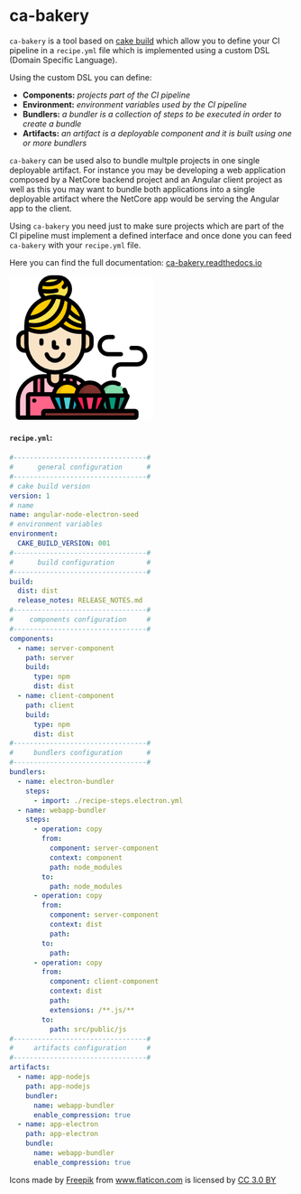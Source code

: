 # ca-bakery

`ca-bakery` is a tool based on [cake build](https://cakebuild.net/) which allow you to define your CI pipeline in a `recipe.yml` file which is implemented using a custom DSL (Domain Specific Language).

Using the custom DSL you can define:
- **Components:**  *projects part of the CI pipeline*
- **Environment:** *environment variables used by the CI pipeline*
- **Bundlers:** *a bundler is a collection of steps to be executed in order to create a bundle*
- **Artifacts:** *an artifact is a deployable component and it is built using one or more bundlers*

`ca-bakery` can be used also to bundle multple projects in one single deployable artifact. For instance you may be developing a web application composed by a NetCore backend project and an Angular client project as well as this you may want to bundle both applications into a single deployable artifact where the NetCore app would be serving the Angular app to the client.

Using  `ca-bakery`  you need just to make sure projects which are part of the CI pipeline must implement a defined interface and once done you can feed `ca-bakery` with your `recipe.yml` file.

Here you can find the full documentation: [ca-bakery.readthedocs.io](http://ca-bakery.readthedocs.io/en/latest/)

![](docs/images/cupcake.png?raw=true)

#### `recipe.yml`:
```yaml
#---------------------------------#
#      general configuration      #
#---------------------------------#
# cake build version
version: 1
# name
name: angular-node-electron-seed
# environment variables
environment:
  CAKE_BUILD_VERSION: 001
#---------------------------------#
#      build configuration        #
#---------------------------------#
build:
  dist: dist
  release_notes: RELEASE_NOTES.md
#---------------------------------#
#    components configuration     #
#---------------------------------#
components:
  - name: server-component
    path: server
    build:
      type: npm
      dist: dist
  - name: client-component
    path: client
    build:
      type: npm
      dist: dist
#---------------------------------#
#     bundlers configuration      #
#---------------------------------#
bundlers:
  - name: electron-bundler
    steps:
      - import: ./recipe-steps.electron.yml
  - name: webapp-bundler
    steps:
      - operation: copy
        from:
          component: server-component
          context: component
          path: node_modules
        to:
          path: node_modules
      - operation: copy
        from:
          component: server-component
          context: dist
          path:
        to:
          path:
      - operation: copy
        from:
          component: client-component
          context: dist
          path:
          extensions: /**.js/**
        to:
          path: src/public/js
#---------------------------------#
#     artifacts configuration     #
#---------------------------------#
artifacts:
  - name: app-nodejs
    path: app-nodejs
    bundler:
      name: webapp-bundler
      enable_compression: true
  - name: app-electron
    path: app-electron
    bundle:
      name: webapp-bundler
      enable_compression: true

```

<div>Icons made by <a href="http://www.freepik.com" title="Freepik">Freepik</a> from <a href="https://www.flaticon.com/" title="Flaticon">www.flaticon.com</a> is licensed by <a href="http://creativecommons.org/licenses/by/3.0/" title="Creative Commons BY 3.0" target="_blank">CC 3.0 BY</a></div>

